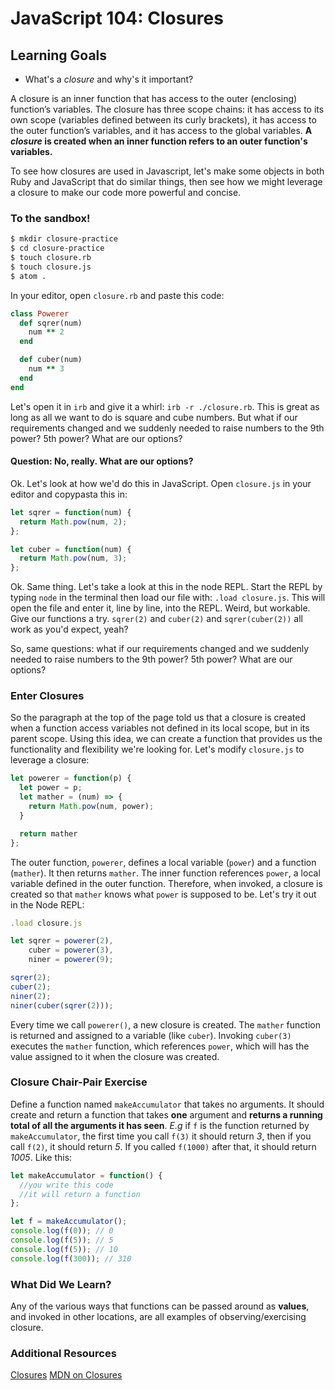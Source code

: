 # JavaScript 104: Closures

## Learning Goals
- What's a _closure_ and why's it important?

A closure is an inner function that has access to the outer (enclosing) function’s variables. The closure has three scope chains: it has access to its own scope (variables defined between its curly brackets), it has access to the outer function’s variables, and it has access to the global variables. __A _closure_ is created when an inner function refers to an outer function's variables.__

To see how closures are used in Javascript, let's make some objects in both Ruby and JavaScript that do similar things, then see how we might leverage a closure to make our code more powerful and concise.

### To the sandbox!

```bash
$ mkdir closure-practice
$ cd closure-practice
$ touch closure.rb
$ touch closure.js
$ atom .
```

In your editor, open `closure.rb` and paste this code:

```ruby
class Powerer
  def sqrer(num)
    num ** 2
  end

  def cuber(num)
    num ** 3
  end
end
```

Let's open it in `irb` and give it a whirl: `irb -r ./closure.rb`. This is great as long as all we want to do is square and cube numbers. But what if our requirements changed and we suddenly needed to raise numbers to the 9th power? 5th power? What are our options?

#### Question: No, really. What are our options?

Ok. Let's look at how we'd do this in JavaScript. Open `closure.js` in your editor and copypasta this in:

```javascript
let sqrer = function(num) {
  return Math.pow(num, 2);
};

let cuber = function(num) {
  return Math.pow(num, 3);
};
```

Ok. Same thing. Let's take a look at this in the node REPL. Start the REPL by typing `node` in the terminal then load our file with: `.load closure.js`. This will open the file and enter it, line by line, into the REPL. Weird, but workable. Give our functions a try. `sqrer(2)` and `cuber(2)` and `sqrer(cuber(2))` all work as you'd expect, yeah?

So, same questions: what if our requirements changed and we suddenly needed to raise numbers to the 9th power? 5th power? What are our options?

### Enter Closures
So the paragraph at the top of the page told us that a closure is created when a function access variables not defined in its local scope, but in its parent scope.  Using this idea, we can create a function that provides us the functionality and flexibility we're looking for. Let's modify `closure.js` to leverage a closure:

```javascript
let powerer = function(p) {
  let power = p;
  let mather = (num) => {
    return Math.pow(num, power);
  }

  return mather
};
```

The outer function, `powerer`, defines a local variable (`power`) and a function (`mather`). It then returns `mather`. The inner function references `power`, a local variable defined in the outer function. Therefore, when invoked, a closure is created so that `mather` knows what `power` is supposed to be. Let's try it out in the Node REPL:

```javascript
.load closure.js

let sqrer = powerer(2),
    cuber = powerer(3),
    niner = powerer(9);

sqrer(2);
cuber(2);
niner(2);
niner(cuber(sqrer(2)));
```

Every time we call `powerer()`, a new closure is created. The `mather` function is returned and assigned to a variable (like `cuber`). Invoking `cuber(3)` executes the `mather` function, which references `power`, which will has the value assigned to it when the closure was created.

### Closure Chair-Pair Exercise
Define a function named `makeAccumulator` that takes no arguments. It should create and return a function that takes __one__ argument and __returns a running total of all the arguments it has seen__. _E.g_ if `f` is the function returned by `makeAccumulator`, the first time you call `f(3)` it should return _3_, then if you call `f(2)`, it should return _5_. If you called `f(1000)` after that, it should return _1005_. Like this:

```javascript
let makeAccumulator = function() {
  //you write this code
  //it will return a function
};

let f = makeAccumulator();
console.log(f(0)); // 0
console.log(f(5)); // 5
console.log(f(5)); // 10
console.log(f(300)); // 310
```

### What Did We Learn?
Any of the various ways that functions can be passed around as __values__, and invoked in other locations, are all examples of observing/exercising closure.

### Additional Resources
[Closures](http://javascriptissexy.com/understand-javascript-closures-with-ease/)
[MDN on Closures](https://developer.mozilla.org/en-US/docs/Web/JavaScript/Closures)
